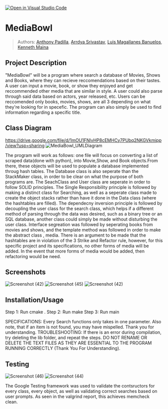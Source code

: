 [![Open in Visual Studio Code](https://classroom.github.com/assets/open-in-vscode-c66648af7eb3fe8bc4f294546bfd86ef473780cde1dea487d3c4ff354943c9ae.svg)](https://classroom.github.com/online_ide?assignment_repo_id=9932804&assignment_repo_type=AssignmentRepo)
 
# MediaBowl
 
 > Authors: [Anthony Padilla](https://github.com/ohmanimblind), [Arrdya Srivastav](https://github.com/arrdyas),  [Luis Magallanes Banuelos](https://github.com/Luiy15), [Kenneth Maina](https://github.com/k-main)


## Project Description

 
 "MediaBowl" will be a program where search a database of Movies, Shows and Books, where they can recieve reccomendations based on their tastes. A user can input a movie, book, or show they enjoyed and get reccommended other media that are similar in style. A user could also parse through said data based on actors, year released, etc. Users can be reccomended only books, movies, shows, are all 3 depending on what they're looking for in specefic. The program can also simply be used to find information regarding a specific title.


## Class Diagram
https://drive.google.com/file/d/1mOU1FNlvHP8cEMHCy7PUbq2NKGVkmipp/view?usp=sharing
![MediaBowl_UMLDiagram](https://user-images.githubusercontent.com/122424470/225462978-6786bd99-a389-4d7e-bf9b-858b1e46ba9f.jpg)

 
 The program will work as follows: one file will focus on converting a list of scraped data(done with python), into Movie,Show, and Book objects.From there, these objects will be used to populate a database implemented throug hash tables. The Database class is also seperate than the StackMaker class, in order to be clear on what the purpose of both programs are. The SeachClass and User class are seperate in order to follow SOLID principles. The Single Responsibility principle is followed by making a distinct class for Searching, as well as a seperate class made to create the object stacks rather than have it done in the Data class (where the hashtables are filled). The dependecny inversion principle is followed by decoupling the user class for the search class, which helps if a different method of parsing through the data was desired, such as a binary tree or an SQL database, another class could simply be made without disturbing the user class. Interface segreation was followed by seperating books from movies and shows, and the template method was followed in order to make the abstract class , media. There is an argument to be made that the hashtables are in violation of the 3 Strike and Refactor rule, however, for this specific project and its specifications, no other forms of media will be added. In the event that more forms of media would be added, then refactoring would be need.
 
 
 ## Screenshots
 ![Screenshot (42)](https://user-images.githubusercontent.com/122424470/225461223-cfb3f14a-8969-468d-ad37-da6f0695e36b.png)
 ![Screenshot (45)](https://user-images.githubusercontent.com/122424470/225462579-127ed260-d827-4900-8f82-e3f2959a2ae1.png)
 ![Screenshot (42)](https://user-images.githubusercontent.com/122424470/225463849-73c864b2-7967-4f4d-98e0-5eafb220f486.png)


 ## Installation/Usage
 Step 1: Run cmake .
 Step 2: Run make
 Step 3: Run main
 
 SPECIFICATIONS: Every Search functions only takes in one parameter. Also note, that if an item is not found, you may have mispelled. Thank you for understanding.
 TROUBLESHOOTING: If there is an error during compilation, try deleting the lib folder, and repeat the steps.
 DO NOT RENAME OR DELETE THE TEXT FILES AS THEY ARE  ESSENTIAL TO THE PROGRAM RUNNING CORRECTLY (Thank You For Understanding).
 
 ## Testing
 ![Screenshot (46)](https://user-images.githubusercontent.com/122424470/225460477-674024a7-c0cd-4dad-aa7e-220dbfe77444.png)
 ![Screenshot (44)](https://user-images.githubusercontent.com/122424470/225460775-2076afff-1b69-487d-ae37-33924c5ecdeb.png)

The Google Testing framework was used to validate the contsructors for every class, every object, as well as validating correct searches based on user prompts. As seen in the valgrind report, this achieves memcheck clean.
 
